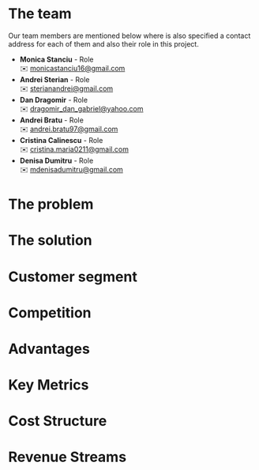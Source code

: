 # The team 

Our team members are mentioned below where is also specified a contact address for each of them and also their role in this project. 
* **Monica Stanciu** - Role \
:envelope: monicastanciu16@gmail.com
* **Andrei Sterian** - Role \
:envelope: sterianandrei@gmail.com
* **Dan Dragomir** - Role \
:envelope: dragomir_dan_gabriel@yahoo.com
* **Andrei Bratu** - Role \
:envelope: andrei.bratu97@gmail.com
* **Cristina Calinescu** - Role \
:envelope: cristina.maria0211@gmail.com
* **Denisa Dumitru** - Role \
:envelope: mdenisadumitru@gmail.com

# The problem

# The solution

# Customer segment

# Competition

# Advantages

# Key Metrics

# Cost Structure

# Revenue Streams
